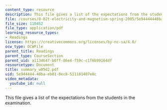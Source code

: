 ```yaml
---
content_type: resource
description: This file gives a list of the expectations from the students in the examination.
file: /courses/8-02t-electricity-and-magnetism-spring-2005/5e94444448baeb010ec8511181407e8c_summary_w05d2.pdf
file_size: 110452
file_type: application/pdf
learning_resource_types:
- Readings
license: https://creativecommons.org/licenses/by-nc-sa/4.0/
ocw_type: OCWFile
parent_title: Readings
parent_type: CourseSection
parent_uid: a1134647-b0ff-86e4-f59c-c1f6b99164df
resourcetype: Document
title: summary_w05d2.pdf
uid: 5e944444-48ba-eb01-0ec8-511181407e8c
video_metadata:
  youtube_id: null
---
```

This file gives a list of the expectations from the students in the examination.
